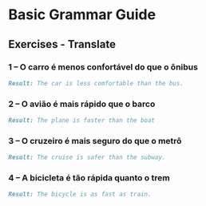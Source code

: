 # Basic Grammar Guide

## Exercises - Translate

### 1 – O carro é menos confortável do que o ônibus

```markdown
Result: The car is less comfortable than the bus.
```

### 2 – O avião é mais rápido que o barco

```markdown
Result: The plane is faster than the boat
```

### 3 – O cruzeiro é mais seguro do que o metrô

```markdown
Result: The cruise is safer than the subway.
```

### 4 – A bicicleta é tão rápida quanto o trem

```markdown
Result: The bicycle is as fast as train. 
```
